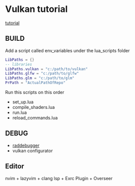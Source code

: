 # Vulkan tutorial

[tutorial](https://vulkan-tutorial.com/Uniform_buffers/Descriptor_pool_and_sets)

## BUILD 

Add a script called env_variables under the lua_scripts folder 

```lua 
LibPaths = {}
-- libraries
LibPaths.vulkan = "c:/path/to/vulkan"
LibPaths.glfw = "c:/path/to/glfw"
LibPaths.glm = "c:/path/to/glm"
PrPath = "ActualPathOfRepo"
```
Run this scripts on this order 
- set_up.lua  
- compile_shaders.lua 
- run.lua 
- reload_commands.lua 

## DEBUG
- [raddebugger](https://github.com/EpicGamesExt/raddebugger/tree/master)
- vulkan configurator

## Editor 
nvim + lazyvim + clang lsp  + Exrc Plugin + Overseer 
